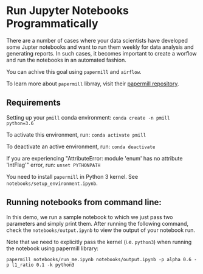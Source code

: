 # Run Jupyter Notebooks Programmatically
There are a number of cases where your data scientists have developed some Jupter notebooks and want to run them weekly for data analysis and generating reports.  In such cases, it becomes important to create a worflow and run the notebooks in an automated fashion.

You can achive this goal using `papermill` and `airflow`.

To learn more about `papermill` librray, visit their [papermill repository](https://github.com/nteract/papermill).

## Requirements 
Setting up your `pmill` conda environment: `conda create -n pmill python=3.6`

To activate this environment, run: `conda activate pmill`

To deactivate an active environment, run: `conda deactivate`

If you are experiencing "AttributeError: module 'enum' has no attribute 'IntFlag'" error, run: `unset PYTHONPATH`

You need to install `papermill` in Python 3 kernel.  See `notebooks/setup_environment.ipynb`.

## Running notebooks from command line:
In this demo, we run a sample notebook to which we just pass two parameters and simply print them.  After running the following command, check the `notebooks/output.ipynb` to view the output of your notebook run.

Note that we need to explicitly pass the kernel (i.e. `python3`) when running the notebook using papermill library:


`papermill notebooks/run_me.ipynb notebooks/output.ipynb -p alpha 0.6 -p l1_ratio 0.1 -k python3`
